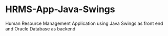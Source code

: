 # HRMS-App-Java-Swings
Human Resource Management Application using Java Swings as front end and Oracle Database as backend
